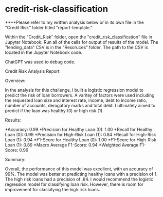 # credit-risk-classification
****Please refer to my written analysis below or in its own file in the "Credit Risk" folder titled "report-template."

Within the "Credit_Risk" folder, open the "credit_risk_classification" file in Jupyter Notebook. Run all of the cells for output of results of the model. The "lending_data" CSV is in the "Resoruces" folder. The path to the CSV is located in the Jupyter Notebook code.

ChatGPT was used to debug code.

Credit Risk Analysis Report

Overview:

In the analysis for this challenge, I built a logistic regression model to predict the risk of loan borrowers. A varitey of factors were used including the requested loan size and interest rate, income, debt to income ratio, number of accounts, derogatory marks and total debt. I ultimately aimed to predict if the loan was healthy (0) or high risk (1). 

Results:

*Accuracy: 0.99
*Precision for Healthy Loan (0): 1.00
*Recall for Healthy Loan (0): 0.99
*Precision for High-Risk Loan (1): 0.84
*Recall for High-Risk Loan (1): 0.94
*F1-Score for Healthy Loan (0): 1.00
*F1-Score for High-Risk Loan (1): 0.89
*Macro Average F1-Score: 0.94
*Weighted Average F1-Score: 0.99

Summary:

Overall, the performance of this model was excellent, with an accuracy of 99%. The model was better at predicting healthy loans with a precision of 1. The high risk loans had a precision of .84. I would recommend the logistic regression model for classifying loan risk. However, there is room for improvement for classifying the high risk loans.
